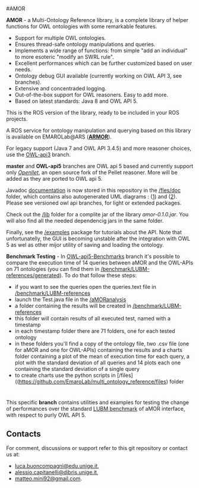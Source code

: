 #AMOR

**AMOR** - a Multi-Ontology Reference library, is a complete library of helper functions for OWL ontologies with some remarkable features. 

+ Support for multiple OWL ontologies.
+ Ensures thread-safe ontology manipulations and queries.
+ Implements a wide range of functions: from simple "add an individual" to more esoteric "modify an SWRL rule".
+ Excellent performances which can be further customized based on user needs.
+ Ontology debug GUI available (currently working on OWL API 3, see branches).
+ Extensive and concentraded logging.
+ Out-of-the-box support for OWL reasoners. Easy to add more.
+ Based on latest standards: Java 8 and OWL API 5.

This is the ROS version of the library, ready to be included in your ROS projects. 

A ROS service for ontology manipulation and querying based on this library is available on EMAROLab@ARS ([**ARMOR**](https://github.com/EmaroLab/armor)).

For legacy support (Java 7 and OWL API 3.4.5) and more reasoner choices, use the [OWL-api3](https://github.com/EmaroLab/multi_ontology_reference/tree/OWL-api3) branch.

**master** and **OWL-api5** branches are OWL api 5 based and currently support only [*Openllet*](https://github.com/Galigator/openllet), an open source fork of the Pellet reasoner. More will be added as they are ported to OWL api 5.

Javadoc [documentation](https://htmlpreview.github.io/?https://github.com/EmaroLab/multi_ontology_reference/blob/master/files/doc/index.html) is now stored in this repository in the [/fles/doc](https://github.com/EmaroLab/multi_ontology_reference/tree/master/files/doc) folder, which contains also autogenerated UML diagrams : ([1](https://github.com/EmaroLab/multi_ontology_reference/blob/master/files/doc/%5Bintellij%5D%20UML%20diagrams/interface%20simplified.svg)) and ([2](https://github.com/EmaroLab/multi_ontology_reference/blob/master/files/doc/%5Bintellij%5D%20UML%20diagrams/interface%20expanded.svg)). Please see versioned owl api branches, for light or extended packages.

Check out the [/lib](https://github.com/EmaroLab/multi_ontology_reference/tree/master/amor/libs) folder for a complite jar of the library *amor-0.1.0.jar*. You will also find all the needed dependencig jars in the same folder.

Finally, see the [/examples](https://github.com/EmaroLab/multi_ontology_reference/tree/master/amor/src/main/java/it/emarolab/amor/examples) package for tutorials about the API. Note that unfortunatelly, the GUI is becoming unstable after the integration with OWL 5 as wel as other mijor utility of saving and loading the ontology.

**Benchmark Testing** - 
In [OWL-api5-Benchmarks](https://github.com/EmaroLab/multi_ontology_reference/tree/OWL-api5-Benchmarks) branch it's possible to compare the execution time of 14 queries between aMOR and the OWL-APIs on 71 ontologies (you can find them in [/benchmark/LUBM-references/generated](https://github.com/EmaroLab/multi_ontology_reference/files/benchmarks/LUBM-references/generated)). To do that follow these steps:

+ if you want to see the queries open the queries.text file in [/benchmark/LUBM-references](https://github.com/EmaroLab/multi_ontology_reference/files/benchmarks/LUBM-references)
+ launch the Test.java file in the [/aMORanalysis](https://github.com/EmaroLab/multi_ontology_reference/amor/src/main/java/aMORanalysis)
+ a folder containing the results will be created in [/benchmark/LUBM-references](https://github.com/EmaroLab/multi_ontology_reference/files/benchmarks/LUBM-references)
+ this folder will contain results of all executed test, named with a timestamp
+ in each timestamp folder there are 71 folders, one for each tested ontology
+ in these folders you'll find a copy of the ontology file, two .csv file (one for aMOR and one for OWL-APIs) containing the results and a charts folder containing a plot of the mean of execution time for each query, a plot with the standard deviation of all queries and 14 plots each one containing the standard deviation of a single query
+ to create charts use the python scripts in [/files]((https://github.com/EmaroLab/multi_ontology_reference/files) folder

#

This specific **branch** contains utilities and examples for testing the change of performances over the standard [LUBM benchmark](http://swat.cse.lehigh.edu/projects/lubm/) of aMOR interface, with respect to purly OWL API 5.


## Contacts
For comment, discussions or support refer to this git repository or contact us at:
 - [luca.buoncompagni@edu.unige.it](mailto:luca.buoncompagni@edu.unige.it), 
 - [alessio.capitanelli@dibris.unige.it](mailto:alessio.capitanelli@dibris.unige.it),
 - [matteo.mini92@gmail.com](mailto:matteo.mini92@gmail.com).
